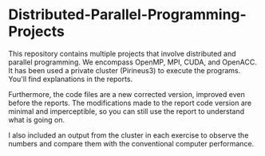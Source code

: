 # Distributed-Parallel-Programming-Projects
This repository contains multiple projects that involve distributed and parallel programming. We encompass OpenMP, MPI, CUDA, and OpenACC. It has been used a private cluster (Pirineus3) to execute the programs. You'll find explanations in the reports.

Furthermore, the code files are a new corrected version, improved even before the reports. The modifications made to the report code version are minimal and imperceptible, so you can still use the report to understand what is going on.

I also included an output from the cluster in each exercise to observe the numbers and compare them with the conventional computer performance.
